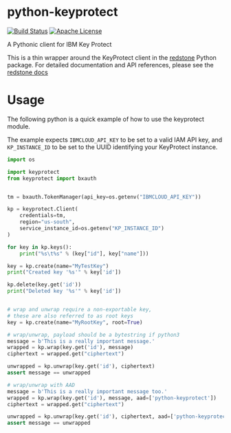 # python-keyprotect

[![Build Status](https://travis-ci.org/locke105/python-keyprotect.svg?branch=master)](https://travis-ci.org/locke105/python-keyprotect)
[![Apache License](http://img.shields.io/badge/license-APACHE2-blue.svg)](https://www.apache.org/licenses/LICENSE-2.0.html)

A Pythonic client for IBM Key Protect

This is a thin wrapper around the KeyProtect client in the [redstone](https://github.com/IBM/redstone) Python package. For detailed documentation and API references, please see the [redstone docs](https://redstone-py.readthedocs.org)

# Usage

The following python is a quick example of how to use the keyprotect module.

The example expects `IBMCLOUD_API_KEY` to be set to a valid IAM API key,
and `KP_INSTANCE_ID` to be set to the UUID identifying your KeyProtect instance.

```python
import os

import keyprotect
from keyprotect import bxauth


tm = bxauth.TokenManager(api_key=os.getenv("IBMCLOUD_API_KEY"))

kp = keyprotect.Client(
    credentials=tm,
    region="us-south",
    service_instance_id=os.getenv("KP_INSTANCE_ID")
)

for key in kp.keys():
    print("%s\t%s" % (key["id"], key["name"]))

key = kp.create(name="MyTestKey")
print("Created key '%s'" % key['id'])

kp.delete(key.get('id'))
print("Deleted key '%s'" % key['id'])


# wrap and unwrap require a non-exportable key,
# these are also referred to as root keys
key = kp.create(name="MyRootKey", root=True)

# wrap/unwrap, payload should be a bytestring if python3
message = b'This is a really important message.'
wrapped = kp.wrap(key.get('id'), message)
ciphertext = wrapped.get("ciphertext")

unwrapped = kp.unwrap(key.get('id'), ciphertext)
assert message == unwrapped

# wrap/unwrap with AAD
message = b'This is a really important message too.'
wrapped = kp.wrap(key.get('id'), message, aad=['python-keyprotect'])
ciphertext = wrapped.get("ciphertext")

unwrapped = kp.unwrap(key.get('id'), ciphertext, aad=['python-keyprotect'])
assert message == unwrapped
```
